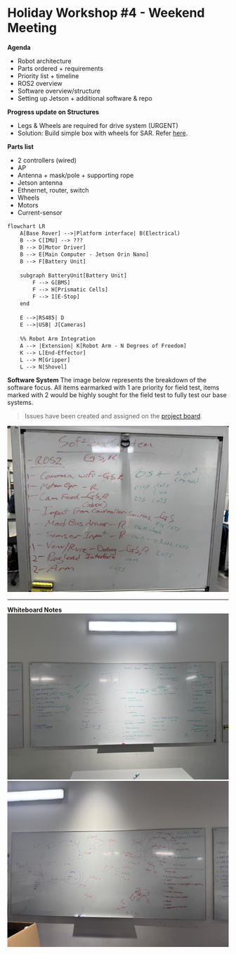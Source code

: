 # Holiday Workshop #4 - Weekend Meeting

**Agenda**
- Robot architecture
- Parts ordered + requirements
- Priority list + timeline
- ROS2 overview
- Software overview/structure
- Setting up Jetson + additional software & repo

**Progress update on Structures**
- Legs & Wheels are required for drive system (URGENT)
- Solution: Build simple box with wheels for SAR. Refer [here](images/IMG_3963.jpeg).

**Parts list**
- 2 controllers (wired)
- AP
- Antenna + mask/pole + supporting rope
- Jetson antenna
- Ethnernet, router, switch
- Wheels
- Motors
- Current-sensor

```mermaid
flowchart LR
    A[Base Rover] -->|Platform interface| B(Electrical)
    B --> C[IMU] --> ???
    B --> D[Motor Driver]
    B --> E[Main Computer - Jetson Orin Nano]
    B --> F[Battery Unit]
    
    subgraph BatteryUnit[Battery Unit]
        F --> G[BMS]
        F --> H[Prismatic Cells]
        F --> I[E-Stop]
    end

    E -->|RS485| D
    E -->|USB| J[Cameras]
    
    %% Robot Arm Integration
    A --> |Extension| K[Robot Arm - N Degrees of Freedom]
    K --> L[End-Effector]
    L --> M[Gripper]
    L --> N[Shovel]
```

**Software System**
The image below represents the breakdown of the software focus. All items earmarked with 1 are priority for field test, items marked with 2 would be highly sought for the field test to fully test our base systems.
> Issues have been created and assigned on the [project board](https://github.com/orgs/Macquarie-Aerospace-Rover-Society/projects/2/views/6?sliceBy%5Bvalue%5D=Software).

![allocations](images/IMG_3969.jpeg)

---
**Whiteboard Notes**
![board1](images/IMG_3967.jpeg)
![board2](images/IMG_3966.jpeg)
